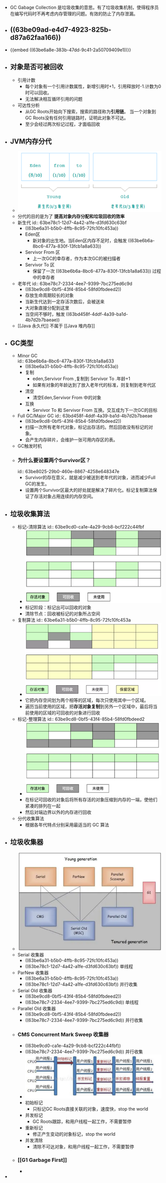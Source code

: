 - GC Gabage Collection 是垃圾收集的意思。有了垃圾收集机制，使得程序员在编写代码时不再考虑内存管理的问题。有效的防止了内存泄漏。
- ## ((63be09ad-e4d7-4923-825b-d87a62faa166))
- {{embed ((63be6a8e-383b-47dd-9c41-2a50709409e1))}}
- ## 对象是否可被回收
	- 引用计数
		- 每个对象有一个引用计数属性，新增引用时+1，引用释放时-1.计数为0时可以回收。
		- 无法解决相互循环引用的问题
	- 可达性分析
		- 从GC Roots开始向下搜索，搜索的路径称为**引用链**。 当一个对象到GC Roots没有任何引用链路时，证明此对象不可达。
		- 至少会经过两次标记过程，才面临回收
- ## JVM内存分代
	- ![image.png](../assets/image_1673427295443_0.png)
	- 分代的目的是为了 **提高对象内存分配和垃圾回收的效率**
	- 新生代 
	  id:: 63be78c1-12d7-4a42-a1fe-d3fd630c63bf
		- ((63be6a31-b5b0-4ffb-8c95-72fc10fc453a))
		- Eden区
			- 新对象的出生地。当Eden区内存不足时，会触发 ((63be6b6a-8bc6-477a-830f-13fcb1a8a633))
		- Servivor From 区
			- 上一次GC的幸存者，作为本次GC的被扫描者
		- Servivor To 区
			- 保留了一次 ((63be6b6a-8bc6-477a-830f-13fcb1a8a633)) 过程中的幸存者
	- 老年代
	  id:: 63be78c7-2334-4ee7-9399-7bc275ed6c9d
		- ((63be9cd8-0bf5-43f4-85b4-58fd0fbdeed2))
		- 存放生命周期较长的对象
		- 当新生代达到一定存活次数后，会被送来
		- 大对象直接分配到这里
		- 当空间不够时，触发 ((63bd458f-4ddf-4a39-ba1d-4b7d2b7baeae))
	- [[Java 永久代]] 不属于 [[Java 堆内存]]
- ## GC类型
	- Minor GC  
	  id:: 63be6b6a-8bc6-477a-830f-13fcb1a8a633
		- ((63be6a31-b5b0-4ffb-8c95-72fc10fc453a))
		- 复制
			- eden,Servivor From ,复制到 Servivor To .年龄+1
			- 如果有对象的年龄达到了放入老年代的标准，则复制到老年代区
		- 清空
			- 清空Eden,Servivor From 中的对象
		- 互换
			- Servivor To 和 Servivor From 互换。交互成为下一次GC的目标
	- Full GC/Major GC 
	  id:: 63bd458f-4ddf-4a39-ba1d-4b7d2b7baeae
		- ((63be9cd8-0bf5-43f4-85b4-58fd0fbdeed2))
		- 扫描一次所有老年代对象，标记出存活的。然后回收没有标记的对象。
		- 会产生内存碎片，会维护一张可用内存区的表。
	- GC触发时机
	- ### 为什么要设置两个Survivor区？
	  id:: 63be8025-29b0-460e-8867-4258e648347e
		- Survivor的存在意义，就是减少被送到老年代的对象，进而减少Full GC的发生。
		- 设置两个Survivor区最大的好处就是解决了碎片化。标记复制算法保证了存活对象占用连续的内存空间。
- ## 垃圾收集算法
	- 标记-清除算法
	  id:: 63be9cd0-ca1e-4a29-9cb8-bcf222c44fbf
		- ![image.png](../assets/image_1673436681708_0.png)
		- 标记阶段：标记出可以回收的对象
		- 清除节点：回收被标记的对象所占空间
	- 复制算法
	  id:: 63be6a31-b5b0-4ffb-8c95-72fc10fc453a
		- ![image.png](../assets/image_1673436733893_0.png)
		- 它把内存空间划为两个相等的区域，每次只使用其中一个区域。
		- 遍历当前使用的区域，把**存活对象复制**到另外一个区域中，最后将当前使用的区域的可回收的对象进行回收
	- 标记-整理算法
	  id:: 63be9cd8-0bf5-43f4-85b4-58fd0fbdeed2
		- ![image.png](../assets/image_1673436824548_0.png)
		- 在标记可回收的对象后将所有存活的对象压缩到内存的一端，使他们紧凑的排列在一起
		- 然后对端边界以外的内存进行回收
	- 分代收集算法
		- 根据各年代特点分别采用最适当的 GC 算法
- ## 垃圾收集器
	- ![image.png](../assets/image_1673436988885_0.png)
	- Serial 收集器
		- ((63be6a31-b5b0-4ffb-8c95-72fc10fc453a))
		- ((63be78c1-12d7-4a42-a1fe-d3fd630c63bf)) 单线程
	- ParNew 收集器
		- ((63be6a31-b5b0-4ffb-8c95-72fc10fc453a))
		- ((63be78c1-12d7-4a42-a1fe-d3fd630c63bf)) 并行收集
	- Serial Old 收集器
		- ((63be9cd8-0bf5-43f4-85b4-58fd0fbdeed2))
		- ((63be78c7-2334-4ee7-9399-7bc275ed6c9d)) 单线程
	- Parallel Old 收集器
		- ((63be9cd8-0bf5-43f4-85b4-58fd0fbdeed2))
		- ((63be78c7-2334-4ee7-9399-7bc275ed6c9d)) 并行收集
	- ### CMS Concurrent Mark Sweep 收集器
		- ((63be9cd0-ca1e-4a29-9cb8-bcf222c44fbf))
		- ((63be78c7-2334-4ee7-9399-7bc275ed6c9d)) 并行收集
		- ![image.png](../assets/image_1673437576260_0.png)
		- 初始标记
			- 只标记GC Roots直接关联的对象，速度快，stop the world
		- 并发标记
			- GC Roots跟踪，和用户线程一起工作，不需要暂停
		- 重新标记
			- 修正产生变动的对象标记，stop the world
		- 并发清除
			- 清除不可达对象，和用户线程一起工作，不需要暂停
	- ### [[G1 Garbage First]]
		-
-